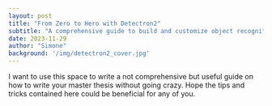 ```yaml
---
layout: post
title: "From Zero to Hero with Detectron2"
subtitle: "A comprehensive guide to build and customize object recognition models"
date: 2023-11-29
author: "Simone"
background: '/img/detectron2_cover.jpg'
---
```


I want to use this space to write a not comprehensive but useful guide on how to write your master thesis without going crazy. Hope the tips and tricks contained here could be beneficial for any of you.